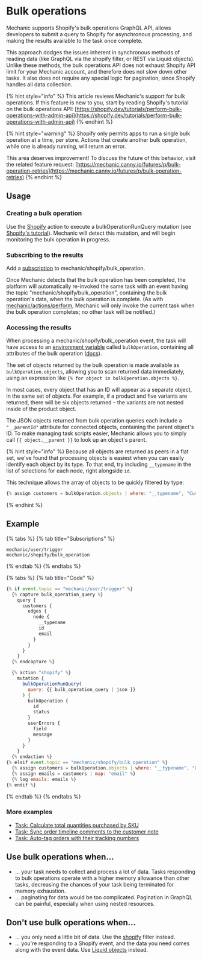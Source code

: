 # Bulk operations

Mechanic supports Shopify's bulk operations GraphQL API, allows developers to submit a query to Shopify for asynchronous processing, and making the results available to the task once complete.

This approach dodges the issues inherent in synchronous methods of reading data (like GraphQL via the shopify filter, or REST via Liquid objects). Unlike these methods, the bulk operations API does not exhaust Shopify API limit for your Mechanic account, and therefore does not slow down other tasks. It also does not require any special logic for pagination, since Shopify handles all data collection.

{% hint style="info" %}
This article reviews Mechanic's support for bulk operations. If this feature is new to you, start by reading Shopify's tutorial on the bulk operations API: [https://shopify.dev/tutorials/perform-bulk-operations-with-admin-api](https://shopify.dev/tutorials/perform-bulk-operations-with-admin-api)
{% endhint %}

{% hint style="warning" %}
Shopify only permits apps to run a single bulk operation at a time, per store. Actions that create another bulk operation, while one is already running, will return an error.

This area deserves improvement! To discuss the future of this behavior, visit the related feature request: [https://mechanic.canny.io/futures/p/bulk-operation-retries](https://mechanic.canny.io/futures/p/bulk-operation-retries)
{% endhint %}

## Usage

### Creating a bulk operation

Use the [Shopify](../../actions/integrations/shopify.md) action to execute a bulkOperationRunQuery mutation (see [Shopify's tutorial](https://shopify.dev/tutorials/perform-bulk-operations-with-admin-api#bulk-query-overview)). Mechanic will detect this mutation, and will begin monitoring the bulk operation in progress.

### Subscribing to the results

Add a [subscription](../../tasks/subscriptions.md) to mechanic/shopify/bulk\_operation.

Once Mechanic detects that the bulk operation has been completed, the platform will automatically re-invoked the same task with an event having the topic "mechanic/shopify/bulk\_operation", containing the bulk operation's data, when the bulk operation is complete. (As with [mechanic/actions/perform](../../../techniques/responding-to-action-results.md), Mechanic will only invoke the current task when the bulk operation completes; no other task will be notified.)

### Accessing the results

When processing a mechanic/shopify/bulk\_operation event, the task will have access to an [environment variable](../../tasks/code/environment-variables.md) called `bulkOperation`, containing all attributes of the bulk operation ([docs](https://shopify.dev/docs/admin-api/graphql/reference/bulk-operations/bulkoperation)).

The set of objects returned by the bulk operation is made available as `bulkOperation.objects`, allowing you to scan returned data immediately, using an expression like `{% for object in bulkOperation.objects %}`.

In most cases, every object that has an ID will appear as a separate object, in the same set of objects. For example, if a product and five variants are returned, there will be six objects returned – the variants are not nested inside of the product object.

The JSON objects returned from bulk operation queries each include a `"__parentId"` attribute for connected objects, containing the parent object's ID. To make managing task scripts easier, Mechanic allows you to simply call `{{ object.__parent }}` to look up an object's parent.

{% hint style="info" %}
Because all objects are returned as peers in a flat set, we've found that processing objects is easiest when you can easily identify each object by its type. To that end, try including `__typename` in the list of selections for each node, right alongside `id`.

This technique allows the array of objects to be quickly filtered by type:

```javascript
{% assign customers = bulkOperation.objects | where: "__typename", "Customer" %}
```
{% endhint %}

## Example

{% tabs %}
{% tab title="Subscriptions" %}
```
mechanic/user/trigger
mechanic/shopify/bulk_operation
```
{% endtab %}
{% endtabs %}

{% tabs %}
{% tab title="Code" %}
```javascript
{% if event.topic == "mechanic/user/trigger" %}
  {% capture bulk_operation_query %}
    query {
      customers {
        edges {
          node {
            __typename
            id
            email
          }
        }
      }
    }
  {% endcapture %}

  {% action "shopify" %}
    mutation {
      bulkOperationRunQuery(
        query: {{ bulk_operation_query | json }}
      ) {
        bulkOperation {
          id
          status
        }
        userErrors {
          field
          message
        }
      }
    }
  {% endaction %}
{% elsif event.topic == "mechanic/shopify/bulk_operation" %}
  {% assign customers = bulkOperation.objects | where: "__typename", "Customer" %}
  {% assign emails = customers | map: "email" %}
  {% log emails: emails %}
{% endif %}
```
{% endtab %}
{% endtabs %}

### More examples

* [Task: Calculate total quantities purchased by SKU](https://usemechanic.com/task/calculate-total-quantities-purchased-by-sku)
* [Task: Sync order timeline comments to the customer note](https://usemechanic.com/task/sync-order-timeline-comments-to-the-customer-note)
* [Task: Auto-tag orders with their tracking numbers](https://usemechanic.com/task/auto-tag-orders-with-their-tracking-numbers)

## Use bulk operations when...

* ... your task needs to collect and process a lot of data. Tasks responding to bulk operations operate with a higher memory allowance than other tasks, decreasing the chances of your task being terminated for memory exhaustion.
* ... paginating for data would be too complicated. Pagination in GraphQL can be painful, especially when using nested resources.

## Don't use bulk operations when...

* ... you only need a little bit of data. Use the [shopify](../../../platform/liquid/filters.md#shopify) filter instead.
* ... you're responding to a Shopify event, and the data you need comes along with the event data. Use [Liquid objects](liquid-objects.md) instead.
